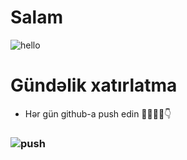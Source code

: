 # Salam
![hello](https://user-images.githubusercontent.com/62444892/142080389-e7c6c161-939d-4385-9dfa-17b593c1edf9.gif)

# Gündəlik xatırlatma
  - Hər gün github-a push edin 👨🏻‍💻🙂👇
  ### ![push](https://user-images.githubusercontent.com/62444892/142081327-e3a614f8-e440-430b-999d-4fd2069843d3.gif)

 
